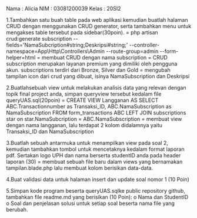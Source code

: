 Nama : Alicia
NIM : 03081200039
Kelas : 20SI2

1.Tambahkan satu buah table pada web aplikasi kemudian buatlah halaman CRUD dengan menggunakan CRUD generator, serta tambahkan menu untuk mengakses table tersebut pada sidebar(30poin).
= php artisan crud:generate subscription --fields='NamaSubcription#string;Deskripsi#string;' --controller-namespace=App\Http\Controllers\Admin --route-group=admin --form-helper=html 
= membuat CRUD dengan nama subscription
= CRUD subscription merupakan layanan premium yang dimiliki oleh pengguna akun. subscriptions terdiri dari Bronze, Silver dan Gold
= mengubah tampilan icon dari crud yang dibuat, isinya NamaSubscription dan Deskripsi

2.Buatlahsebuah view untuk melakukan analisis data yang relevan dengan topik final project anda, simpan queryview tersebut kedalam file queryUAS.sql(20poin)
= CREATE VIEW Langganan AS
SELECT ABC.Transactionnumber as Transaksi_ID, ABC.NamaSubscription as NamaSubscription
FROM form_transactions ABC
LEFT JOIN subscriptions star on star.NamaSubcription = ABC.NamaSubscription
= membuat view dengan nama langganan, lalu terdapat 2 kolom didalamnya yaitu Transaksi_ID dan NamaSubscription

3.Buatlah sebuah antarmuka untuk menampilkan view pada soal 2, kemudian tambahkan tombol untuk mencetaknya kedalam format laporan pdf. Sertakan logo UPH dan nama berserta studentID anda pada header laporan (30)
= membuat sebuah file baru dalam views yang bernamakan tampilan.blade.php lalu membuat kolom berisikan data-data.

4.Buat validasi data untuk halaman insert dan update soal nomor 1 (10 Poin)


5.Simpan kode program beserta queryUAS.sqlke public repository github, tambahkan file readme.md yang  berisikan (10 Poin):
o Nama dan StudentID
o Soal dan penjelasan solusi untuk setiap soal beserta nama file yang berubah.
